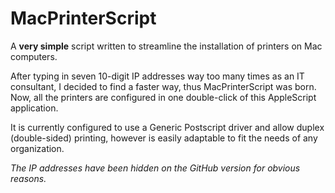 # MacPrinterScript

A **very simple** script written to streamline the installation of printers on Mac computers. 

After typing in seven 10-digit IP addresses way too many times as an IT consultant, I decided to find a faster way, thus MacPrinterScript was born. Now, all the printers are configured in one double-click of this AppleScript application.

It is currently configured to use a Generic Postscript driver and allow duplex (double-sided) printing, however is easily adaptable to fit the needs of any organization. 

*The IP addresses have been hidden on the GitHub version for obvious reasons.*
